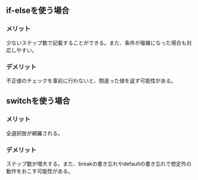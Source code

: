 ## if-elseを使う場合
### メリット
少ないステップ数で記載することができる。また、条件が複雑になった場合も対応しやすい。
### デメリット
不正値のチェックを事前に行わないと、間違った値を返す可能性がある。

## switchを使う場合
### メリット
全選択肢が網羅される。

### デメリット
ステップ数が増大する。また、breakの書き忘れやdefaultの書き忘れで想定外の動作をおこす可能性がある。
